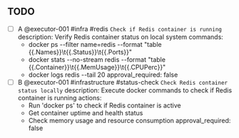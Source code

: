 
## TODO

- [ ] A @executor-001 #infra #redis `Check if Redis container is running`
description: Verify Redis container status on local system
commands:
  - docker ps --filter name=redis --format "table {{.Names}}\t{{.Status}}\t{{.Ports}}"
  - docker stats --no-stream redis --format "table {{.Container}}\t{{.MemUsage}}\t{{.CPUPerc}}"
  - docker logs redis --tail 20
approval_required: false
- [ ] B @executor-001 #infrastructure #status-check `Check Redis container status locally`
  description: Execute docker commands to check if Redis container is running
  actions:
    - Run 'docker ps' to check if Redis container is active
    - Get container uptime and health status
    - Check memory usage and resource consumption
  approval_required: false
